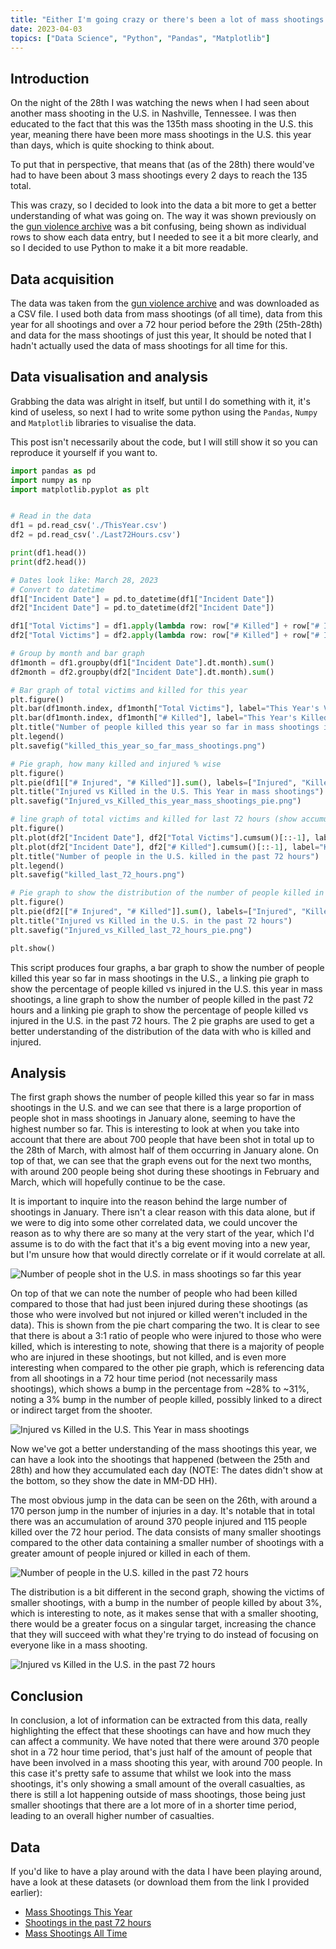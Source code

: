 ```yaml
---
title: "Either I'm going crazy or there's been a lot of mass shootings in the U.S."
date: 2023-04-03
topics: ["Data Science", "Python", "Pandas", "Matplotlib"]
---
```


## Introduction
On the night of the 28th I was watching the news when I had seen about another mass shooting in the U.S. in Nashville, Tennessee. I was then educated to the fact that this was the 135th mass shooting in the U.S. this year, meaning there have been more mass shootings in the U.S. this year than days, which is quite shocking to think about.

To put that in perspective, that means that (as of the 28th) there would've had to have been about 3 mass shootings every 2 days to reach the 135 total.

This was crazy, so I decided to look into the data a bit more to get a better understanding of what was going on. The way it was shown previously on the [gun violence archive](https://www.gunviolencearchive.org/) was a bit confusing, being shown as individual rows to show each data entry, but I needed to see it a bit more clearly, and so I decided to use Python to make it a bit more readable.

## Data acquisition
The data was taken from the [gun violence archive](https://www.gunviolencearchive.org/) and was downloaded as a CSV file. I used both data from mass shootings (of all time), data from this year for all shootings and over a 72 hour period before the 29th (25th-28th) and data for the mass shootings of just this year, It should be noted that I hadn't actually used the data of mass shootings for all time for this.

## Data visualisation and analysis
Grabbing the data was alright in itself, but until I do something with it, it's kind of useless, so next I had to write some python using the `Pandas`, `Numpy` and `Matplotlib` libraries to visualise the data.

This post isn't necessarily about the code, but I will still show it so you can reproduce it yourself if you want to.

```py
import pandas as pd
import numpy as np
import matplotlib.pyplot as plt


# Read in the data
df1 = pd.read_csv('./ThisYear.csv')
df2 = pd.read_csv('./Last72Hours.csv')

print(df1.head())
print(df2.head())

# Dates look like: March 28, 2023
# Convert to datetime
df1["Incident Date"] = pd.to_datetime(df1["Incident Date"])
df2["Incident Date"] = pd.to_datetime(df2["Incident Date"])

df1["Total Victims"] = df1.apply(lambda row: row["# Killed"] + row["# Injured"], axis=1)
df2["Total Victims"] = df2.apply(lambda row: row["# Killed"] + row["# Injured"], axis=1)

# Group by month and bar graph
df1month = df1.groupby(df1["Incident Date"].dt.month).sum()
df2month = df2.groupby(df2["Incident Date"].dt.month).sum()

# Bar graph of total victims and killed for this year
plt.figure()
plt.bar(df1month.index, df1month["Total Victims"], label="This Year's Victims")
plt.bar(df1month.index, df1month["# Killed"], label="This Year's Killed")
plt.title("Number of people killed this year so far in mass shootings in the U.S.")
plt.legend()
plt.savefig("killed_this_year_so_far_mass_shootings.png")

# Pie graph, how many killed and injured % wise
plt.figure()
plt.pie(df1[["# Injured", "# Killed"]].sum(), labels=["Injured", "Killed"], autopct='%1.1f%%')
plt.title("Injured vs Killed in the U.S. This Year in mass shootings")
plt.savefig("Injured_vs_Killed_this_year_mass_shootings_pie.png")

# line graph of total victims and killed for last 72 hours (show accumulative total over time)
plt.figure()
plt.plot(df2["Incident Date"], df2["Total Victims"].cumsum()[::-1], label="Total Victims")
plt.plot(df2["Incident Date"], df2["# Killed"].cumsum()[::-1], label="Killed")
plt.title("Number of people in the U.S. killed in the past 72 hours")
plt.legend()
plt.savefig("killed_last_72_hours.png")

# Pie graph to show the distribution of the number of people killed in the past 72 hours
plt.figure()
plt.pie(df2[["# Injured", "# Killed"]].sum(), labels=["Injured", "Killed"], autopct='%1.1f%%')
plt.title("Injured vs Killed in the U.S. in the past 72 hours")
plt.savefig("Injured_vs_Killed_last_72_hours_pie.png")

plt.show()
```

This script produces four graphs, a bar graph to show the number of people killed this year so far in mass shootings in the U.S., a linking pie graph to show the percentage of people killed vs injured in the U.S. this year in mass shootings, a line graph to show the number of people killed in the past 72 hours and a linking pie graph to show the percentage of people killed vs injured in the U.S. in the past 72 hours. The 2 pie graphs are used to get a better understanding of the distribution of the data with who is killed and injured.

## Analysis
The first graph shows the number of people killed this year so far in mass shootings in the U.S. and we can see that there is a large proportion of people shot in mass shootings in January alone, seeming to have the highest number so far. This is interesting to look at when you take into account that there are about 700 people that have been shot in total up to the 28th of March, with almost half of them occurring in January alone. On top of that, we can see that the graph evens out for the next two months, with around 200 people being shot during these shootings in February and March, which will hopefully continue to be the case.

It is important to inquire into the reason behind the large number of shootings in January. There isn't a clear reason with this data alone, but if we were to dig into some other correlated data, we could uncover the reason as to why there are so many at the very start of the year, which I'd assume is to do with the fact that it's a big event moving into a new year, but I'm unsure how that would directly correlate or if it would correlate at all.

![Number of people shot in the U.S. in mass shootings so far this year](./killed_this_year_so_far_mass_shootings.png)

On top of that we can note the number of people who had been killed compared to those that had just been injured during these shootings (as those who were involved but not injured or killed weren't included in the data). This is shown from the pie chart comparing the two. It is clear to see that there is about a 3:1 ratio of people who were injured to those who were killed, which is interesting to note, showing that there is a majority of people who are injured in these shootings, but not killed, and is even more interesting when compared to the other pie graph, which is referencing data from all shootings in a 72 hour time period (not necessarily mass shootings), which shows a bump in the percentage from ~28% to ~31%, noting a 3% bump in the number of people killed, possibly linked to a direct or indirect target from the shooter.

![Injured vs Killed in the U.S. This Year in mass shootings](./Injured_vs_Killed_this_year_mass_shootings_pie.png)

Now we've got a better understanding of the mass shootings this year, we can have a look into the shootings that happened (between the 25th and 28th) and how they accumulated each day (NOTE: The dates didn't show at the bottom, so they show the date in MM-DD HH).

The most obvious jump in the data can be seen on the 26th, with around a 170 person jump in the number of injuries in a day. It's notable that in total there was an accumulation of around 370 people injured and 115 people killed over the 72 hour period. The data consists of many smaller shootings compared to the other data containing a smaller number of shootings with a greater amount of people injured or killed in each of them.

![Number of people in the U.S. killed in the past 72 hours](./killed_last_72_hours.png)

The distribution is a bit different in the second graph, showing the victims of smaller shootings, with a bump in the number of people killed by about 3%, which is interesting to note, as it makes sense that with a smaller shooting, there would be a greater focus on a singular target, increasing the chance that they will succeed with what they're trying to do instead of focusing on everyone like in a mass shooting.

![Injured vs Killed in the U.S. in the past 72 hours](./Injured_vs_Killed_last_72_hours_pie.png)

## Conclusion
In conclusion, a lot of information can be extracted from this data, really highlighting the effect that these shootings can have and how much they can affect a community. We have noted that there were around 370 people shot in a 72 hour time period, that's just half of the amount of people that have been involved in a mass shooting this year, with around 700 people. In this case it's pretty safe to assume that whilst we look into the mass shootings, it's only showing a small amount of the overall casualties, as there is still a lot happening outside of mass shootings, those being just smaller shootings that there are a lot more of in a shorter time period, leading to an overall higher number of casualties.

## Data
If you'd like to have a play around with the data I have been playing around, have a look at these datasets (or download them from the link I provided earlier):

* [Mass Shootings This Year](./ThisYear.csv)
* [Shootings in the past 72 hours](./Last72Hours.csv)
* [Mass Shootings All Time](./nassShootingsAllTime.csv)